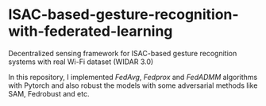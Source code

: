 # ISAC-based-gesture-recognition-with-federated-learning

Decentralized sensing framework for ISAC-based gesture recognition systems with real Wi-Fi dataset (WIDAR 3.0)

In this repository, I implemented *FedAvg*, *Fedprox* and *FedADMM* algorithms with Pytorch and also robust the models with some adversarial methods like SAM, Fedrobust and etc.